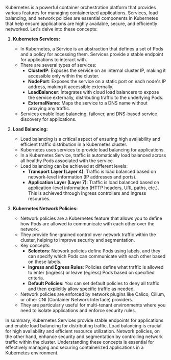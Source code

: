 Kubernetes is a powerful container orchestration platform that provides various features for managing containerized applications. Services, load balancing, and network policies are essential components in Kubernetes that help ensure applications are highly available, secure, and efficiently networked. Let's delve into these concepts:

1. **Kubernetes Services:**
   - In Kubernetes, a Service is an abstraction that defines a set of Pods and a policy for accessing them. Services provide a stable endpoint for applications to interact with.
   - There are several types of services:
     - **ClusterIP**: Exposes the service on an internal cluster IP, making it accessible only within the cluster.
     - **NodePort**: Exposes the service on a static port on each node's IP address, making it accessible externally.
     - **LoadBalancer**: Integrates with cloud load balancers to expose the service externally, distributing traffic to the underlying Pods.
     - **ExternalName**: Maps the service to a DNS name without proxying any traffic.
   - Services enable load balancing, failover, and DNS-based service discovery for applications.

2. **Load Balancing:**
   - Load balancing is a critical aspect of ensuring high availability and efficient traffic distribution in a Kubernetes cluster.
   - Kubernetes uses services to provide load balancing for applications.
   - In a Kubernetes Service, traffic is automatically load balanced across all healthy Pods associated with the service.
   - Load balancing can be achieved at different levels:
     - **Transport Layer (Layer 4)**: Traffic is load balanced based on network-level information (IP addresses and ports).
     - **Application Layer (Layer 7)**: Traffic is load balanced based on application-level information (HTTP headers, URL paths, etc.). This is achieved through Ingress controllers and Ingress resources.

3. **Kubernetes Network Policies:**
   - Network policies are a Kubernetes feature that allows you to define how Pods are allowed to communicate with each other over the network.
   - They provide fine-grained control over network traffic within the cluster, helping to improve security and segmentation.
   - Key concepts:
     - **Selectors**: Network policies define Pods using labels, and they can specify which Pods can communicate with each other based on these labels.
     - **Ingress and Egress Rules**: Policies define what traffic is allowed to enter (ingress) or leave (egress) Pods based on specified criteria.
     - **Default Policies**: You can set default policies to deny all traffic and then explicitly allow specific traffic as needed.
   - Network policies are enforced by network plugins like Calico, Cilium, or other CNI (Container Network Interface) providers.
   - They are particularly useful for multi-tenant environments where you need to isolate applications and enforce security rules.

In summary, Kubernetes Services provide stable endpoints for applications and enable load balancing for distributing traffic. Load balancing is crucial for high availability and efficient resource utilization. Network policies, on the other hand, enhance security and segmentation by controlling network traffic within the cluster. Understanding these concepts is essential for effectively managing and securing containerized applications in a Kubernetes environment.